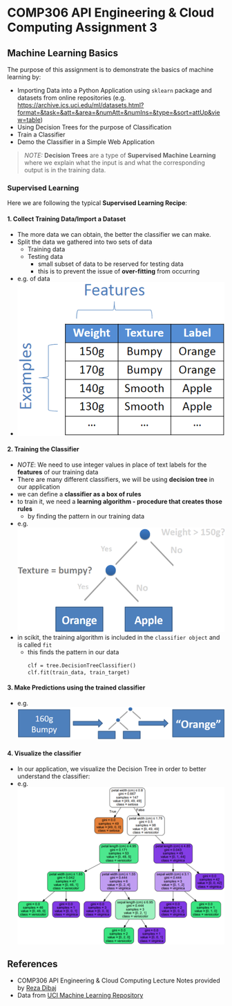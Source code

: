 # COMP306 API Engineering & Cloud Computing Assignment 3

## Machine Learning Basics
The purpose of this assignment is to demonstrate the basics of machine learning by:
- Importing Data into a Python Application using `sklearn` package and datasets from online repositories (e.g. https://archive.ics.uci.edu/ml/datasets.html?format=&task=&att=&area=&numAtt=&numIns=&type=&sort=attUp&view=table)
- Using Decision Trees for the purpose of Classification
- Train a Classifier
- Demo the Classifier in a Simple Web Application

>*NOTE:* **Decision Trees** are a type of **Supervised Machine Learning** where we explain what the input is and what the corresponding output is in the training data.

### Supervised Learning
Here we are following the typical **Supervised Learning Recipe**:

#### 1. Collect Training Data/Import a Dataset
- The more data we can obtain, the better the classifier we can make.
- Split the data we gathered into two sets of data
    - Training data
    - Testing data
        - small subset of data to be reserved for testing data 
        - this is to prevent the issue of **over-fitting** from occurring
- e.g. of data 
- ![](static/img/example_training_data.png)
    
#### 2. Training the Classifier
- _NOTE_: We need to use integer values in place of text labels for the **features** of our training data 
- There are many different classifiers, we will be using **decision tree** in our application
- we can define a **classifier as a box of rules**
- to train it, we need a **learning algorithm - procedure that creates those rules**
    - by finding the pattern in our training data
- e.g. ![](static/img/example_decision_tree.png)
- in scikit, the training algorithm is included in the `classifier object` and is called `fit`
    - this finds the pattern in our data
        ```
        clf = tree.DecisionTreeClassifier()
        clf.fit(train_data, train_target)
        ```
    
#### 3. Make Predictions using the trained classifier
- e.g. ![](static/img/example_decision_tree_classifier.png)

#### 4. Visualize the classifier
- In our application, we visualize the Decision Tree in order to better understand the classifier:
- e.g. ![](static/img/example_visualize_classifier.png)


## References
- COMP306 API Engineering & Cloud Computing Lecture Notes provided by [Reza Dibaj](http://smrdibaj.wixsite.com/smrezadibaj)
- Data from [UCI Machine Learning Repository](https://archive.ics.uci.edu/ml/datasets.html?format=&task=&att=&area=&numAtt=&numIns=&type=&sort=attUp&view=table)